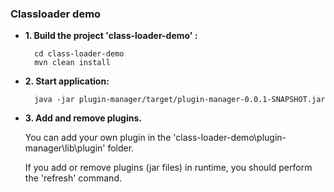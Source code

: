 ### **Classloader demo**

- **1.  Build the project 'class-loader-demo' :**

        cd class-loader-demo
        mvn clean install

- **2.  Start application:**

        java -jar plugin-manager/target/plugin-manager-0.0.1-SNAPSHOT.jar

- **3. Add and remove plugins.**

    You can add your own plugin in the 'class-loader-demo\plugin-manager\lib\plugin' folder.
    
    If you add or remove plugins (jar files) in runtime, you should perform the 'refresh' command.
